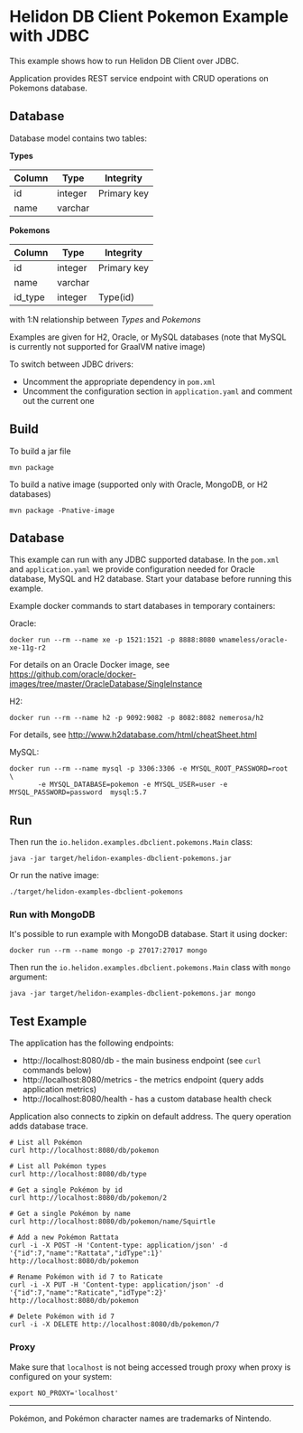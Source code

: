 # Helidon DB Client Pokemon Example with JDBC

This example shows how to run Helidon DB Client over JDBC.

Application provides REST service endpoint with CRUD operations on Pokemons
database.

## Database

Database model contains two tables:

**Types**

| Column | Type    | Integrity   |
|--------|---------|-------------|
| id     | integer | Primary key |
| name   | varchar | &nbsp;      |

**Pokemons**

| Column  | Type    | Integrity   |
|---------|---------|-------------|
| id      | integer | Primary key |
| name    | varchar | &nbsp;      |
| id_type | integer | Type(id)    |

with 1:N relationship between *Types* and *Pokemons*

Examples are given for H2, Oracle, or MySQL databases (note that MySQL is currently not supported for GraalVM native image)

To switch between JDBC drivers:

- Uncomment the appropriate dependency in `pom.xml`
- Uncomment the configuration section in `application.yaml` and comment out the current one

## Build

To build a jar file
```
mvn package
```

To build a native image (supported only with Oracle, MongoDB, or H2 databases)
```
mvn package -Pnative-image
```

## Database
This example can run with any JDBC supported database.
In the `pom.xml` and `application.yaml` we provide configuration needed for Oracle database, MySQL and H2 database.
Start your database before running this example.

Example docker commands to start databases in temporary containers: 

Oracle:
```
docker run --rm --name xe -p 1521:1521 -p 8888:8080 wnameless/oracle-xe-11g-r2
```
For details on an Oracle Docker image, see https://github.com/oracle/docker-images/tree/master/OracleDatabase/SingleInstance

H2:
```
docker run --rm --name h2 -p 9092:9082 -p 8082:8082 nemerosa/h2
```
For details, see http://www.h2database.com/html/cheatSheet.html

MySQL:
```
docker run --rm --name mysql -p 3306:3306 -e MYSQL_ROOT_PASSWORD=root \
       -e MYSQL_DATABASE=pokemon -e MYSQL_USER=user -e MYSQL_PASSWORD=password  mysql:5.7
```


## Run

Then run the `io.helidon.examples.dbclient.pokemons.Main` class:
```
java -jar target/helidon-examples-dbclient-pokemons.jar
```

Or run the native image:
```
./target/helidon-examples-dbclient-pokemons
```

### Run with MongoDB

It's possible to run example with MongoDB database. Start it using docker:
```
docker run --rm --name mongo -p 27017:27017 mongo
```

Then run the `io.helidon.examples.dbclient.pokemons.Main` class with `mongo` argument:
```
java -jar target/helidon-examples-dbclient-pokemons.jar mongo
```

## Test Example

The application has the following endpoints:

- http://localhost:8080/db - the main business endpoint (see `curl` commands below)
- http://localhost:8080/metrics - the metrics endpoint (query adds application metrics)
- http://localhost:8080/health - has a custom database health check

Application also connects to zipkin on default address.
The query operation adds database trace.

```
# List all Pokémon
curl http://localhost:8080/db/pokemon

# List all Pokémon types
curl http://localhost:8080/db/type

# Get a single Pokémon by id
curl http://localhost:8080/db/pokemon/2

# Get a single Pokémon by name
curl http://localhost:8080/db/pokemon/name/Squirtle

# Add a new Pokémon Rattata
curl -i -X POST -H 'Content-type: application/json' -d '{"id":7,"name":"Rattata","idType":1}' http://localhost:8080/db/pokemon

# Rename Pokémon with id 7 to Raticate
curl -i -X PUT -H 'Content-type: application/json' -d '{"id":7,"name":"Raticate","idType":2}' http://localhost:8080/db/pokemon

# Delete Pokémon with id 7
curl -i -X DELETE http://localhost:8080/db/pokemon/7
```

### Proxy

Make sure that `localhost` is not being accessed trough proxy when proxy is configured on your system:
```
export NO_PROXY='localhost'
```

---

Pokémon, and Pokémon character names are trademarks of Nintendo.

